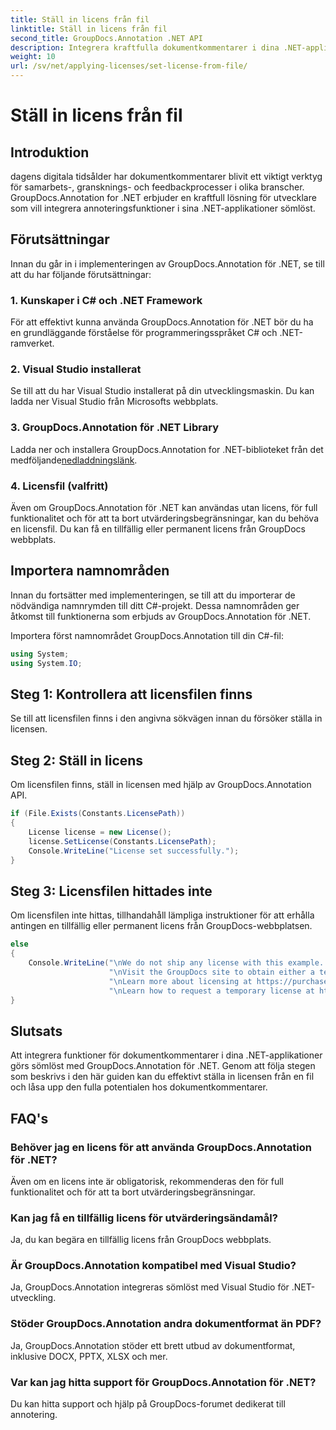 ```yaml
---
title: Ställ in licens från fil
linktitle: Ställ in licens från fil
second_title: GroupDocs.Annotation .NET API
description: Integrera kraftfulla dokumentkommentarer i dina .NET-applikationer sömlöst med GroupDocs.Annotation för .NET.
weight: 10
url: /sv/net/applying-licenses/set-license-from-file/
---
```


# Ställ in licens från fil

## Introduktion
dagens digitala tidsålder har dokumentkommentarer blivit ett viktigt verktyg för samarbets-, gransknings- och feedbackprocesser i olika branscher. GroupDocs.Annotation for .NET erbjuder en kraftfull lösning för utvecklare som vill integrera annoteringsfunktioner i sina .NET-applikationer sömlöst.
## Förutsättningar
Innan du går in i implementeringen av GroupDocs.Annotation för .NET, se till att du har följande förutsättningar:
### 1. Kunskaper i C# och .NET Framework
För att effektivt kunna använda GroupDocs.Annotation för .NET bör du ha en grundläggande förståelse för programmeringsspråket C# och .NET-ramverket.
### 2. Visual Studio installerat
Se till att du har Visual Studio installerat på din utvecklingsmaskin. Du kan ladda ner Visual Studio från Microsofts webbplats.
### 3. GroupDocs.Annotation för .NET Library
 Ladda ner och installera GroupDocs.Annotation for .NET-biblioteket från det medföljande[nedladdningslänk](https://releases.groupdocs.com/annotation/net/).
### 4. Licensfil (valfritt)
Även om GroupDocs.Annotation för .NET kan användas utan licens, för full funktionalitet och för att ta bort utvärderingsbegränsningar, kan du behöva en licensfil. Du kan få en tillfällig eller permanent licens från GroupDocs webbplats.

## Importera namnområden
Innan du fortsätter med implementeringen, se till att du importerar de nödvändiga namnrymden till ditt C#-projekt. Dessa namnområden ger åtkomst till funktionerna som erbjuds av GroupDocs.Annotation för .NET.

Importera först namnområdet GroupDocs.Annotation till din C#-fil:
```csharp
using System;
using System.IO;
```
## Steg 1: Kontrollera att licensfilen finns
Se till att licensfilen finns i den angivna sökvägen innan du försöker ställa in licensen.
## Steg 2: Ställ in licens
Om licensfilen finns, ställ in licensen med hjälp av GroupDocs.Annotation API.
```csharp
if (File.Exists(Constants.LicensePath))
{
    License license = new License();
    license.SetLicense(Constants.LicensePath);
    Console.WriteLine("License set successfully.");
}
```
## Steg 3: Licensfilen hittades inte
Om licensfilen inte hittas, tillhandahåll lämpliga instruktioner för att erhålla antingen en tillfällig eller permanent licens från GroupDocs-webbplatsen.
```csharp
else
{
    Console.WriteLine("\nWe do not ship any license with this example. " +
                      "\nVisit the GroupDocs site to obtain either a temporary or permanent license. " +
                      "\nLearn more about licensing at https://purchase.groupdocs.com/faqs/licensing. " +
                      "\nLearn how to request a temporary license at https://purchase.groupdocs.com/temporary-license.");
}
```

## Slutsats
Att integrera funktioner för dokumentkommentarer i dina .NET-applikationer görs sömlöst med GroupDocs.Annotation för .NET. Genom att följa stegen som beskrivs i den här guiden kan du effektivt ställa in licensen från en fil och låsa upp den fulla potentialen hos dokumentkommentarer.
## FAQ's
### Behöver jag en licens för att använda GroupDocs.Annotation för .NET?
Även om en licens inte är obligatorisk, rekommenderas den för full funktionalitet och för att ta bort utvärderingsbegränsningar.
### Kan jag få en tillfällig licens för utvärderingsändamål?
Ja, du kan begära en tillfällig licens från GroupDocs webbplats.
### Är GroupDocs.Annotation kompatibel med Visual Studio?
Ja, GroupDocs.Annotation integreras sömlöst med Visual Studio för .NET-utveckling.
### Stöder GroupDocs.Annotation andra dokumentformat än PDF?
Ja, GroupDocs.Annotation stöder ett brett utbud av dokumentformat, inklusive DOCX, PPTX, XLSX och mer.
### Var kan jag hitta support för GroupDocs.Annotation för .NET?
Du kan hitta support och hjälp på GroupDocs-forumet dedikerat till annotering.